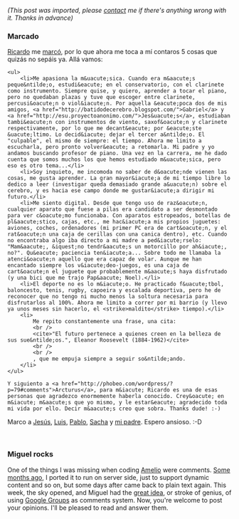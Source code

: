 *(This post was imported, please [contact](/#/contact) me if there's anything wrong with it. Thanks in advance)*

<div class="entry-body">
<h3>Marcado</h3>
<p>
	<a href="http://phobeo.com/wordpress/">Ricardo</a> me <a href="http://phobeo.com/wordpress/?p=79">marc&oacute;</a>, por lo que ahora me toca a m&iacute; contaros 5 cosas que quiz&aacute;s no sep&aacute;is ya. All&aacute; vamos:
	
	<ul>
		<li>Me apasiona la m&uacute;sica. Cuando era m&aacute;s peque&ntilde;o, estudi&eacute; en el conservatorio, con el clarinete como instrumento. Siempre quise, y quiero, aprender a tocar el piano, pero no quedaban plazas y tuve que escoger entre clarinete, percusi&oacute;n o viol&iacute;n. Por aquella &eacute;poca dos de mis amigos, <a href="http://batidodecerebro.blogspot.com/">Gabriel</a> y <a href="http://esu.proyectoanonimo.com/">Jes&uacute;s</a>, estudiaban tambi&eacute;n con instrumentos de viento, saxof&oacute;n y clarinete respectivamente, por lo que me decant&eacute; por &eacute;ste &uacute;ltimo. Lo decid&iacute; dejar el tercer a&ntilde;o. El "culpable", el mismo de siempre: el tiempo. Ahora me limito a escucharla, pero pronto volver&eacute; a retomarla. Mi padre y yo andamos buscando profesor de piano. Una vez en la carrera, me he dado cuenta que somos muchos los que hemos estudiado m&uacute;sica, pero eso es otro tema...</li>
		<li>Soy inquieto, me incomoda no saber de d&oacute;nde vienen las cosas, me gusta aprender. La gran mayor&iacute;a de mi tiempo libre lo dedico a leer (investigar queda demasiado grande a&uacute;n) sobre el cerebro, y es hacia ese campo donde me gustar&iacute;a dirigir mi futuro.</li>
		<li>Me siento digital. Desde que tengo uso de raz&oacute;n, cualquier aparato que fuese a pilas era candidato a ser desmontado para ver c&oacute;mo funcionaba. Con aparatos estropeados, botellas de pl&aacute;stico, cajas, etc., me hac&iacute;a mis propios juguetes: aviones, coches, ordenadores (mi primer PC era de cart&oacute;n, y el rat&oacute;n una caja de cerillas con una canica dentro), etc. Cuando no encontraba algo iba directo a mi madre a ped&iacute;rselo: "Mam&aacute;, &iquest;no tendr&aacute;s un motorcillo por ah&iacute;, no?". Qu&eacute; paciencia ten&iacute;a... Sobre todo me llamaba la atenci&oacute;n aquello que era capaz de volar. Aunque me han encantado siempre los v&iacute;deo-juegos, es una caja de cart&oacute;n el juguete que probablemente m&aacute;s haya disfrutado (y una bici que me trajo Pap&aacute; Noel).</li>
		<li>El deporte no es lo m&iacute;o. He practicado f&uacute;tbol, baloncesto, tenis, rugby, capoeira y escalada deportiva, pero he de reconocer que no tengo ni mucho menos la soltura necesaria para disfrutarlos al 100%. Ahora me limito a correr por mi barrio (y llevo ya unos meses sin hacerlo, el <strike>maldito</strike> tiempo).</li>
		<li>
			Me repito constantemente una frase, una cita:
			<br />
			<cite>"El futuro pertenece a quienes creen en la belleza de sus sue&ntilde;os.", Eleanor Roosevelt (1884-1962)</cite>
			<br />
			<br />
			, que me empuja siempre a seguir so&ntilde;ando.
		</li>
	</ul>
	
	Y siguiento a <a href="http://phobeo.com/wordpress/?p=79#comments">Arcturus</a>, para m&iacute; Ricardo es una de esas personas que agradezco enormemente haberla conocido. Crey&oacute; en m&iacute; m&aacute;s que yo mismo, y le estar&eacute; agradecido toda mi vida por ello. Decir m&aacute;s creo que sobra. Thanks dude! :-)
</p>
<p>
	Marco a <a href="http://esu.proyectoanonimo.com/">Jes&uacute;s</a>, <a href="http://jurelesyboquerones.blogspot.com/">Luis</a>, <a href="http://geus.wordpress.com/">Pablo</a>, <a href="http://blogs.msdn.com/sacha/">Sacha</a> y <a href="http://www.joseantoniocobena.com/">mi padre</a>. Espero ansioso. :-D
</p>
<br />
<h3>Miguel rocks</h3>
<p>
	One of the things I was missing when coding <a href="http://www.youcannoteatbits.org/Projects.aspx">Amelio</a> were comments. <a href="http://www.youcannoteatbits.org/Blog/Archives/2006-September.html#Saturday%2c+September+23%2c+2006">Some months ago</a>, I ported it to run on server side, just to support dynamic content and so on, but some days after came back to plain text again. This week, the sky opened, and Miguel had the <a href="http://tirania.org/blog/archive/2007/Jan-06-3.html">great idea</a>, or stroke of genius, of using <a href="http://groups-beta.google.com/">Google Groups</a> as comments system. Now, you're welcome to post your opinions. I'll be pleased to read and answer them.
</p>
</div>
